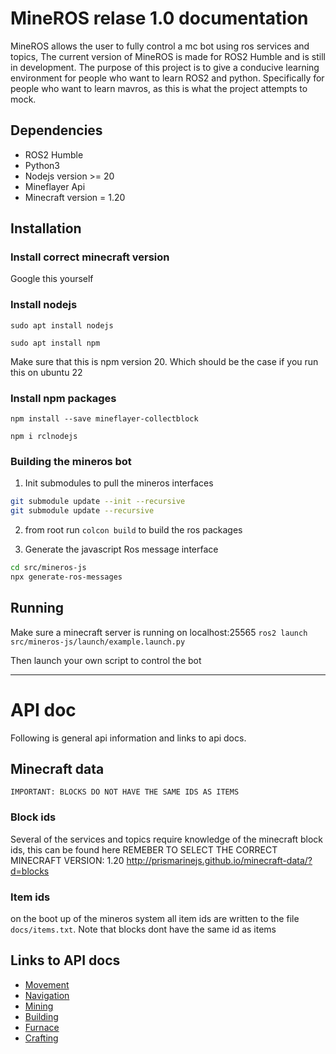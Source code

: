 # MineROS relase 1.0 documentation

MineROS allows the user to fully control a mc bot using ros services and topics, The current version of MineROS is made for ROS2 Humble and is still in development. The purpose of this project is to give a conducive learning environment for people who want to learn ROS2 and python. Specifically for people who want to learn mavros, as this is what the project attempts to mock.

## Dependencies
- ROS2 Humble
- Python3
- Nodejs version >= 20
- Mineflayer Api
- Minecraft version = 1.20

## Installation

### Install correct minecraft version
Google this yourself

### Install nodejs
``` sudo apt install nodejs ```

``` sudo apt install npm ```

Make sure that this is npm version 20. Which should be the case if you run this on ubuntu 22 

### Install npm packages
``` npm install --save mineflayer-collectblock ```

``` npm i rclnodejs ``` 

### Building the mineros bot

1) Init submodules to pull the mineros interfaces
```bash
git submodule update --init --recursive
git submodule update --recursive
```

2) from root run `colcon build` to build the ros packages

3) Generate the javascript Ros message interface
```bash
cd src/mineros-js
npx generate-ros-messages
```


## Running
Make sure a minecraft server is running on localhost:25565
` ros2 launch src/mineros-js/launch/example.launch.py `

Then launch your own script to control the bot

___
# API doc

Following is general api information and links to api docs.

## Minecraft data
```
IMPORTANT: BLOCKS DO NOT HAVE THE SAME IDS AS ITEMS
```

### Block ids
Several of the services and topics require knowledge of the minecraft block ids, this can be found here REMEBER TO SELECT THE CORRECT MINECRAFT VERSION: 1.20 http://prismarinejs.github.io/minecraft-data/?d=blocks

### Item ids
on the boot up of the mineros system all item ids are written to the file ` docs/items.txt `. Note that blocks dont have the same id as items


## Links to API docs
- [Movement](docs/movement.md)
- [Navigation](docs/navigation.md)
- [Mining](docs/mining.md)
- [Building](docs/building.md)
- [Furnace](docs/furnace.md)
- [Crafting](docs/crafting.md)